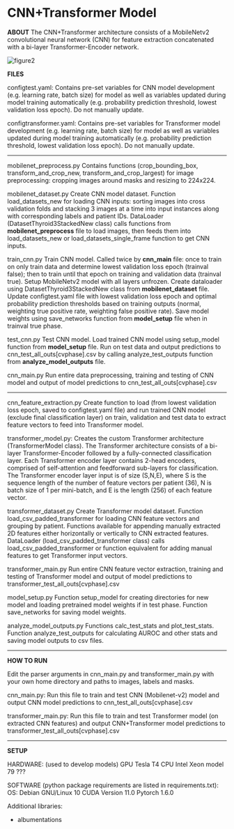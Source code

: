 # CNN+Transformer Model

**ABOUT**
The CNN+Transformer architecture consists of a MobileNetv2 convolutional neural network (CNN) for feature extraction concatenated with a bi-layer Transformer-Encoder network.

![figure2](https://user-images.githubusercontent.com/44348827/120879105-f825bb80-c575-11eb-935d-330fbcb9f16a.png)

**FILES**

configtest.yaml:
Contains pre-set variables for CNN model development (e.g. learning rate, batch size) for model as well as variables updated during model training automatically (e.g. probability prediction threshold, lowest validation loss epoch). Do not manually update.

configtransformer.yaml:
Contains pre-set variables for Transformer model development (e.g. learning rate, batch size) for model as well as variables updated during model training automatically (e.g. probability prediction threshold, lowest validation loss epoch). Do not manually update.

--------
mobilenet_preprocess.py
Contains functions (crop_bounding_box, transform_and_crop_new, transform_and_crop_largest) for image preprocessing: cropping images around masks and resizing to 224x224.

mobilenet_dataset.py
Create CNN model dataset. Function load_datasets_new for loading CNN inputs: sorting images into cross validation folds and stacking 3 images at a time into input instances along with corresponding labels and patient IDs.
DataLoader (DatasetThyroid3StackedNew class) calls functions from **mobilenet_preprocess** file to load images, then feeds them into load_datasets_new or load_datasets_single_frame function to get CNN inputs.

train_cnn.py
Train CNN model. Called twice by **cnn_main** file: once to train on only train data and determine lowest validation loss epoch (trainval false); then to train until that epoch on training and validation data (trainval true).
Setup MobileNetv2 model with all layers unfrozen.
Create dataloader using DatasetThyroid3StackedNew class from **mobilenet_dataset** file.
Update configtest.yaml file with lowest validation loss epoch and optimal probability prediction thresholds based on training outputs (normal, weighting true positive rate, weighting false positive rate).
Save model weights using save_networks function from **model_setup** file when in trainval true phase.

test_cnn.py
Test CNN model.
Load trained CNN model using setup_model function from **model_setup** file.
Run on test data and output predictions to cnn_test_all_outs[cvphase].csv by calling analyze_test_outputs function from **analyze_model_outputs** file.

cnn_main.py
Run entire data preprocessing, training and testing of CNN model and output of model predictions to cnn_test_all_outs[cvphase].csv


--------

cnn_feature_extraction.py
Create function to load (from lowest validation loss epoch, saved to configtest.yaml file) and run trained CNN model (exclude final classification layer) on train, validation and test data to extract feature vectors to feed into Transformer model. 

transformer_model.py:
Creates the custom Transformer architecture (TransformerModel class). The Transformer architecture consists of a bi-layer Transformer-Encoder followed by a fully-connected classification layer. Each Transformer encoder layer contains 2-head encoders, comprised of self-attention and feedforward sub-layers for classification. The Transformer encoder layer input is of size (S,N,E), where S is the sequence length of the number of feature vectors per patient (36), N is batch size of 1 per mini-batch, and E is the length (256) of each feature vector.

transformer_dataset.py
Create Transformer model dataset. Function load_csv_padded_transformer for loading CNN feature vectors and grouping by patient. Functions available for appending manually extracted 2D features either horizontally or vertically to CNN extracted features.
DataLoader (load_csv_padded_transformer class) calls load_csv_padded_transformer or function equivalent for adding manual features to get Transformer input vectors.

transformer_main.py
Run entire CNN feature vector extraction, training and testing of Transformer model and output of model predictions to transformer_test_all_outs[cvphase].csv

model_setup.py
Function setup_model for creating directories for new model and loading pretrained model weights if in test phase.
Function save_networks for saving model weights.

analyze_model_outputs.py
Functions calc_test_stats and plot_test_stats.
Function analyze_test_outputs for calculating AUROC and other stats and saving model outputs to csv files.

--------
**HOW TO RUN**

Edit the parser arguments in cnn_main.py and transformer_main.py with your own home directory and paths to images, labels and masks.

cnn_main.py: Run this file to train and test CNN (Mobilenet-v2) model and output CNN model predictions to cnn_test_all_outs[cvphase].csv

transformer_main.py: Run this file to train and test Transformer model (on extracted CNN features) and output CNN+Transformer model predictions to transformer_test_all_outs[cvphase].csv

--------
**SETUP**

HARDWARE: (used to develop models)
GPU Tesla T4
CPU Intel Xeon model 79 ???

SOFTWARE (python package requirements are listed in requirements.txt):
OS: Debian GNU/Linux 10
CUDA Version 11.0
Pytorch 1.6.0

Additional libraries:
- albumentations
